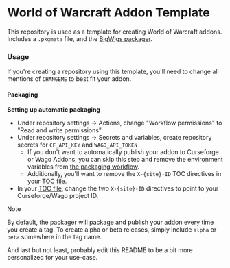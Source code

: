 # World of Warcraft Addon Template

This repository is used as a template for creating World of Warcraft addons. Includes a `.pkgmeta` file, and the [BigWigs packager](https://github.com/BigWigsMods/packager).

### Usage

If you're creating a repository using this template, you'll need to change all mentions of `CHANGEME` to best fit your addon.

#### Packaging

**Setting up automatic packaging**
- Under repository settings -> Actions, change "Workflow permissions" to "Read and write permissions"
- Under repository settings -> Secrets and variables, create repository secrets for `CF_API_KEY` and `WAGO_API_TOKEN`
    - If you don't want to automatically publish your addon to Curseforge or Wago Addons, you can skip this step and remove the environment variables from [the packaging workflow](.github/workflows/release.yml).
    - Additionally, you'll want to remove the `X-{site}-ID` TOC directives in your [TOC file](MyAddon.toc).
- In your [TOC file](MyAddon.toc), change the two `X-{site}-ID` directives to point to your Curseforge/Wago project ID.

> [!NOTE]
> By default, the packager will package and publish your addon every time you create a tag. To create alpha or beta releases, simply include `alpha` or `beta` somewhere in the tag name.

And last but not least, probably edit this README to be a bit more personalized for your use-case.